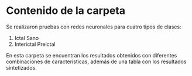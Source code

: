 # Contenido de la carpeta

Se realizaron pruebas con redes neuronales para cuatro tipos de clases:

1. Ictal Sano
2. Interictal Preictal

En esta carpeta se encuentran los resultados obtenidos con diferentes combinaciones de características, además de una tabla con los resultados sintetizados.
